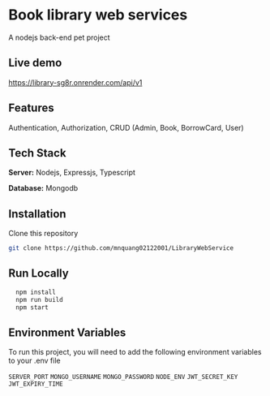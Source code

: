 # Book library web services

A nodejs back-end pet project

## Live demo

https://library-sg8r.onrender.com/api/v1

## Features

Authentication, Authorization, CRUD (Admin, Book, BorrowCard, User)

## Tech Stack


**Server:** Nodejs, Expressjs, Typescript

**Database:** Mongodb

## Installation

Clone this repository

```bash
git clone https://github.com/mnquang02122001/LibraryWebService
```

## Run Locally


```bash
  npm install
  npm run build
  npm start
```
## Environment Variables

To run this project, you will need to add the following environment variables to your .env file

`SERVER_PORT`
`MONGO_USERNAME`
`MONGO_PASSWORD`
`NODE_ENV`
`JWT_SECRET_KEY`
`JWT_EXPIRY_TIME`
